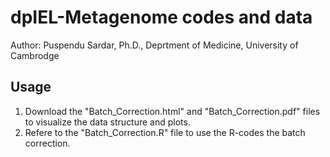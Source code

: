 # dpIEL-Metagenome codes and data
Author: Puspendu Sardar, Ph.D., Deprtment of Medicine, University of Cambrodge

## Usage
1. Download the "Batch_Correction.html" and "Batch_Correction.pdf" files to visualize the data structure and plots.
2. Refere to the "Batch_Correction.R" file to use the R-codes the batch correction.